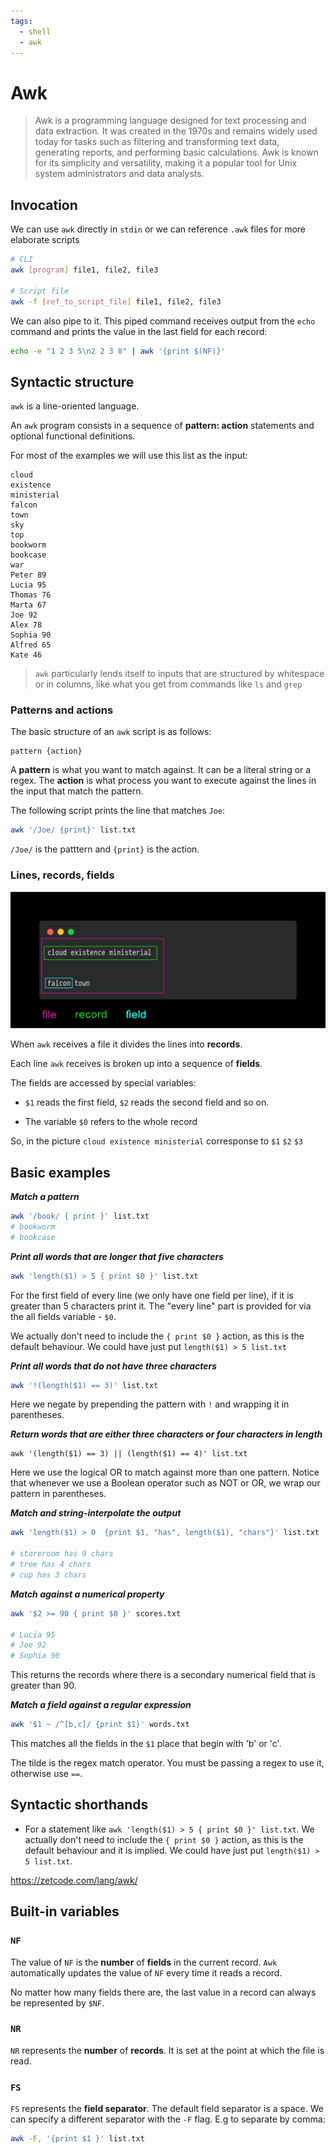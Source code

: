 ```yaml
---
tags:
  - shell
  - awk
---
```


# Awk

> Awk is a programming language designed for text processing and data
> extraction. It was created in the 1970s and remains widely used today for
> tasks such as filtering and transforming text data, generating reports, and
> performing basic calculations. Awk is known for its simplicity and
> versatility, making it a popular tool for Unix system administrators and data
> analysts.

## Invocation

We can use `awk` directly in `stdin` or we can reference `.awk` files for more
elaborate scripts

```bash
# CLI
awk [program] file1, file2, file3

# Script file
awk -f [ref_to_script_file] file1, file2, file3
```

We can also pipe to it. This piped command receives output from the `echo`
command and prints the value in the last field for each record:

```bash
echo -e "1 2 3 5\n2 2 3 8" | awk '{print $(NF)}'
```

## Syntactic structure

`awk` is a line-oriented language.

An `awk` program consists in a sequence of **pattern: action** statements and
optional functional definitions.

For most of the examples we will use this list as the input:

```
cloud
existence
ministerial
falcon
town
sky
top
bookworm
bookcase
war
Peter 89
Lucia 95
Thomas 76
Marta 67
Joe 92
Alex 78
Sophia 90
Alfred 65
Kate 46
```

> `awk` particularly lends itself to inputs that are structured by whitespace or
> in columns, like what you get from commands like `ls` and `grep`

### Patterns and actions

The basic structure of an `awk` script is as follows:

```
pattern {action}
```

A **pattern** is what you want to match against. It can be a literal string or a
regex. The **action** is what process you want to execute against the lines in
the input that match the pattern.

The following script prints the line that matches `Joe`:

```bash
awk '/Joe/ {print}' list.txt
```

`/Joe/` is the patttern and `{print}` is the action.

### Lines, records, fields

![](/img/awk-outline.png)

When `awk` receives a file it divides the lines into **records**.

Each line `awk` receives is broken up into a sequence of **fields**.

The fields are accessed by special variables:

- `$1` reads the first field, `$2` reads the second field and so on.

- The variable `$0` refers to the whole record

So, in the picture `cloud existence ministerial` corresponse to `$1` `$2` `$3`

## Basic examples

**_Match a pattern_**

```bash
awk '/book/ { print }' list.txt
# bookworm
# bookcase
```

**_Print all words that are longer that five characters_**

```bash
awk 'length($1) > 5 { print $0 }' list.txt
```

For the first field of every line (we only have one field per line), if it is
greater than 5 characters print it. The "every line" part is provided for via
the all fields variable - `$0`.

We actually don't need to include the `{ print $0 }` action, as this is the
default behaviour. We could have just put `length($1) > 5 list.txt`

**_Print all words that do not have three characters_**

```bash
awk '!(length($1) == 3)' list.txt
```

Here we negate by prepending the pattern with `!` and wrapping it in
parentheses.

**_Return words that are either three characters or four characters in length_**

```
awk '(length($1) == 3) || (length($1) == 4)' list.txt
```

Here we use the logical OR to match against more than one pattern. Notice that
whenever we use a Boolean operator such as NOT or OR, we wrap our pattern in
parentheses.

**_Match and string-interpolate the output_**

```bash
awk 'length($1) > 0  {print $1, "has", length($1), "chars"}' list.txt

# storeroom has 9 chars
# tree has 4 chars
# cup has 3 chars
```

**_Match against a numerical property_**

```bash
awk '$2 >= 90 { print $0 }' scores.txt

# Lucia 95
# Joe 92
# Sophia 90
```

This returns the records where there is a secondary numerical field that is
greater than 90.

**_Match a field against a regular expression_**

```bash
awk '$1 ~ /^[b,c]/ {print $1}' words.txt
```

This matches all the fields in the `$1` place that begin with 'b' or 'c'.

The tilde is the regex match operator. You must be passing a regex to use it,
otherwise use `==`.

## Syntactic shorthands

- For a statement like `awk 'length($1) > 5 { print $0 }' list.txt`. We actually
  don't need to include the `{ print $0 }` action, as this is the default
  behaviour and it is implied. We could have just put `length($1) > 5 list.txt`.

https://zetcode.com/lang/awk/

## Built-in variables

### `NF`

The value of `NF` is the **number** of **fields** in the current record. `Awk`
automatically updates the value of `NF` every time it reads a record.

No matter how many fields there are, the last value in a record can always be
represented by `$NF`.

### `NR`

`NR` represents the **number** of **records**. It is set at the point at which
the file is read.

### `FS`

`FS` represents the **field separator**. The default field separator is a space.
We can specify a different separator with the `-F` flag. E.g to separate by
comma:

```bash
awk -F, '{print $1 }' list.txt
```
